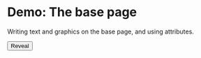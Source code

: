 # Demo: The base page

Writing text and graphics on the base page, and using attributes.

<button id="revealButton">Reveal</button>

<ClientOnly>
<div id="screen"></div>

<script setup>
import { runDemoInVitepress } from './runDemoCodeHelper.js';
import { Attributes, Colour, Teletext } from '@techandsoftware/teletext';

runDemoInVitepress(() => {

    const t = Teletext();
    t.addTo('#screen');
    document.querySelector('#revealButton').onclick = () => t.toggleReveal();

    const green = Attributes.charFromTextColour(Colour.GREEN);
    const white = Attributes.charFromTextColour(Colour.WHITE);

    // use setRow to draw individual rows. However, it's quite laborious
    // Use setPageRows to draw multiple rows with one method, from the top of the screen
    // Use writeByte and writeBytes to draw anywhere on the screen

    t.setRow(1, 
      Attributes.charFromAttribute(Attributes.DOUBLE_HEIGHT) + '        ' +
      Attributes.charFromAttribute(Attributes.NEW_BACKGROUND) +
      Attributes.charFromTextColour(Colour.BLUE) +
      'Welcome to demo 2  ' +
      Attributes.charFromAttribute(Attributes.BLACK_BACKGROUND)
    );

    t.setRow(4, Attributes.charFromGraphicColour(Colour.RED) + '\x28' +
      white + 'Draw text on the screen with' + green + 'setRow');

    t.setRow(5, Attributes.charFromGraphicColour(Colour.YELLOW) + '\x28' +
      white + 'Use' + green + 'charFromTextColour' + white + 'and');

    t.setRow(6, green + '  charFromGraphicColour' + white + 'to switch');

    t.setRow(7, '   between G0 and G1 (mosaic) sets');

    t.setRow(8, Attributes.charFromGraphicColour(Colour.RED) + '\x28 ' + 
      Attributes.charFromAttribute(Attributes.NEW_BACKGROUND) +
      white + 'Changing the fg and bg colours ');

    t.setRow(9, '  ' + Attributes.charFromGraphicColour(Colour.RED) + 
      Attributes.charFromAttribute(Attributes.NEW_BACKGROUND) +
      white + 'uses 3 attributes');

    t.setRow(11,
      Attributes.charFromAttribute(Attributes.FLASH) + Attributes.charFromTextColour(Colour.RED) + 'This text is flashing');

    // conceal resets if colour is changed requiring it to be applied again
    t.setRow(12, Attributes.charFromAttribute(Attributes.CONCEAL) + ' This text is concealed' +
      Attributes.charFromTextColour(Colour.YELLOW) +
      Attributes.charFromAttribute(Attributes.CONCEAL) + '(")>');

    t.setRow(14, Attributes.charFromGraphicColour(Colour.YELLOW) + '\x28' +
       white + 'The next row has contiguous mosaics');

    // Using character codes directly to draw the graphics
    // These use the G1 set. They are contiguous by default
    t.setRow(15, Attributes.charFromGraphicColour(Colour.CYAN) +
      '   \x24\x31\x24\x31\x66\x66\x66\x3d\x77\x7f\x35');

    t.setRow(17, Attributes.charFromGraphicColour(Colour.RED) + '\x28' +
       white + 'The next row has separated mosaics');

    t.setRow(18, Attributes.charFromAttribute(Attributes.SEPARATED_GRAPHICS) +
      Attributes.charFromGraphicColour(Colour.CYAN) +
        '  \x24\x31\x24\x31\x66\x66\x66\x3d\x77\x7f\x35');

    t.setRow(20, Attributes.charFromGraphicColour(Colour.YELLOW) + '\x28' +
       white + 'Mosaics rendered with SVG graphics')
    t.setRow(21, '   by default');

    t.setRow(24, Attributes.charFromTextColour(Colour.MAGENTA) +
      Attributes.charFromAttribute(Attributes.NEW_BACKGROUND) +
      white + 'Press REVEAL to show concealed text');


    return () => t.destroy(); // cleanup after unmount in vitepress
});
    
</script>
</ClientOnly>

